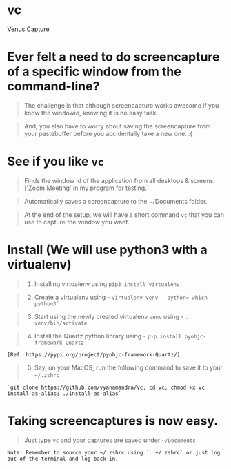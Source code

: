 # vc
Venus Capture

# Ever felt a need to do screencapture of a specific window from the command-line?

> The challenge is that although screencapture works awesome if you know the windowid, knowing it is no easy task.

> And, you also have to worry about saving the screencapture from your pastebuffer before you accidentally take a new one. :(

# See if you like `vc`

> Finds the window id of the application from all desktops & screens. ['Zoom Meeting' in my program for testing.]

> Automatically saves a screencapture to the ~/Documents folder.

> At the end of the setup, we will have a short command `vc` that you can use to capture the window you want.


# Install (We will use python3 with a virtualenv)

> 1. Installing virtualenv using `pip3 install virtualenv`

> 2. Create a virtualenv using - `` virtualenv venv --python=`which python3` `` 

> 3. Start using the newly created virtualenv `venv` using - `. venv/bin/activate`

> 4. Install the Quartz python library using - `pip install pyobjc-framework-Quartz` 
  
    [Ref: https://pypi.org/project/pyobjc-framework-Quartz/]

> 5. Say, on your MacOS, run the following command to save it to your `~/.zshrc`

    `git clone https://github.com/vyanamandra/vc; cd vc; chmod +x vc install-as-alias; ./install-as-alias`
    

# Taking screencaptures is now easy. 

> Just type `vc` and your captures are saved under `~/Documents`

    Note: Remember to source your ~/.zshrc using `. ~/.zshrc` or just log out of the terminal and log back in.


  
